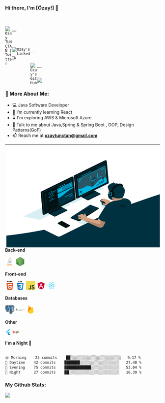 ### Hi there, I'm [Özay!] 👋

<code>
<a href="https://twitter.com/ozaytunctan" target="_blank">
  <img align="left" 
    alt="Ozay TUNÇTAN | Twitter" 
    width="22px"
    src="https://github.com/gauravghongde/social-icons/blob/master/PNG/White/Twitter_white.png" />
</a>

<a href="https://www.linkedin.com/in/ozaytunctan/" target="_blank">
  <img align="left" alt="Ozay's LinkedIN" width="60px" height="80px" src="https://github.com/gauravghongde/social-icons/blob/master/PNG/White/LinkedIN_white.png"/>
</a>
<a href="https://github.com/ozaytunctan" target="_blank">
  <img align="left" alt="Ozay's GitHub" width="22px" src="https://github.com/gauravghongde/social-icons/blob/master/PNG/White/Github_white.png" />
</a>
</code>



![](https://komarev.com/ghpvc/?username=ozaytunctan)
<br />

  ### 🧐 More About Me:
  
- 💻 Java Software Developer
- 📝 I’m currently learning React 
- ⌛ I'm exploring AWS & Microsoft Azure
- 💬 Talk to me about Java,Spring & Spring Boot , OOP, Design Patterns(GoF)
- 📫 Reach me at  **ozaytunctan@gmail.com**

 
 ---

 <img align="right" alt="GIF" src="https://raw.githubusercontent.com/bekiristek/bekiristek/main/code.gif?raw=true" width="500" height="320" />
 
**Back-end**

<code><img height="30" src="https://raw.githubusercontent.com/github/explore/80688e429a7d4ef2fca1e82350fe8e3517d3494d/topics/java/java.png"></code>
<code><img height="30" src="https://raw.githubusercontent.com/github/explore/80688e429a7d4ef2fca1e82350fe8e3517d3494d/topics/nodejs/nodejs.png"></code>

**Front-end**

<code><img height="30" src="https://raw.githubusercontent.com/github/explore/80688e429a7d4ef2fca1e82350fe8e3517d3494d/topics/html/html.png"></code>
<code><img height="30" src="https://raw.githubusercontent.com/github/explore/80688e429a7d4ef2fca1e82350fe8e3517d3494d/topics/css/css.png"></code>
<code><img height="30" src="https://raw.githubusercontent.com/github/explore/80688e429a7d4ef2fca1e82350fe8e3517d3494d/topics/javascript/javascript.png"></code>
<code><img height="30" src="https://raw.githubusercontent.com/github/explore/80688e429a7d4ef2fca1e82350fe8e3517d3494d/topics/angular/angular.png"></code>
<code><img height="30" src="https://raw.githubusercontent.com/github/explore/80688e429a7d4ef2fca1e82350fe8e3517d3494d/topics/react/react.png"></code>

**Databases**

<code><img height="30" src="https://raw.githubusercontent.com/github/explore/80688e429a7d4ef2fca1e82350fe8e3517d3494d/topics/postgresql/postgresql.png"></code>
<code><img height="30" src="https://raw.githubusercontent.com/github/explore/80688e429a7d4ef2fca1e82350fe8e3517d3494d/topics/mongodb/mongodb.png"></code>
<code><img height="30" src="https://raw.githubusercontent.com/github/explore/80688e429a7d4ef2fca1e82350fe8e3517d3494d/topics/firebase/firebase.png"></code>

**Other**

<code><img height="20" src="https://raw.githubusercontent.com/github/explore/80688e429a7d4ef2fca1e82350fe8e3517d3494d/topics/flutter/flutter.png"></code>
<code><img height="20" src="https://raw.githubusercontent.com/github/explore/80688e429a7d4ef2fca1e82350fe8e3517d3494d/topics/git/git.png"></code>

<!--START_SECTION:waka-->
**I'm a Night 🦉**
```text

🌞 Morning    23 commits    ██░░░░░░░░░░░░░░░░░░░░░░░   9.17 %
🌆 Daytime    42 commits    ███████░░░░░░░░░░░░░░░░░░   27.40 % 
🌃 Evening    75 commits    ████████████░░░░░░░░░░░░░   53.04 % 
🌙 Night      27 commits    ██░░░░░░░░░░░░░░░░░░░░░░░   10.39 %

```
<!--END_SECTION:waka-->



<!-- TODO-IST:START -->
### My Github Stats:
<!-- TODO-IST:END -->

  <div align=center>
    <a href="https://github.com/anuraghazra/github-readme-stats">
      <img width=325 align="left" src="https://github-readme-stats.vercel.app/api/top-langs/?username=ozaytunctan" />
    </a>
  </div>

 <!--📈 my github stats
<p align="center"> <img src="https://github-readme-stats.vercel.app/api?username=ozaytunctan&show_icons=true&theme=gotham" alt="ozaytunctan" />
-->
